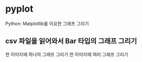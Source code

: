 # pyplot
Python: Matplotlib를 이요한 그래프 그리기

## csv 파일을 읽어와서 Bar 타입의 그래프 그리기
한 이미지에 하나의 그래프 그리기
한 이미지에 여러 그래프 그리기
